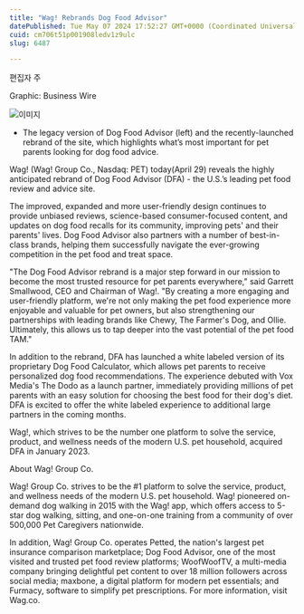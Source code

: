 ```yaml
---
title: "Wag! Rebrands Dog Food Advisor"
datePublished: Tue May 07 2024 17:52:27 GMT+0000 (Coordinated Universal Time)
cuid: cm706t51p001908ledv1z9ulc
slug: 6487

---
```



편집자 주

Graphic: Business Wire

![이미지](https://cdn.hashnode.com/res/hashnode/image/upload/v1739260522102/07a871ea-0b38-4d82-917e-71c96abca539.jpeg)

* The legacy version of Dog Food Advisor (left) and the recently-launched rebrand of the site, which highlights what’s most important for pet parents looking for dog food advice.

Wag! (Wag! Group Co., Nasdaq: PET) today(April 29) reveals the highly anticipated rebrand of Dog Food Advisor (DFA) - the U.S.’s leading pet food review and advice site.

The improved, expanded and more user-friendly design continues to provide unbiased reviews, science-based consumer-focused content, and updates on dog food recalls for its community, improving pets' and their parents' lives. Dog Food Advisor also partners with a number of best-in-class brands, helping them successfully navigate the ever-growing competition in the pet food and treat space.

"The Dog Food Advisor rebrand is a major step forward in our mission to become the most trusted resource for pet parents everywhere," said Garrett Smallwood, CEO and Chairman of Wag!. "By creating a more engaging and user-friendly platform, we're not only making the pet food experience more enjoyable and valuable for pet owners, but also strengthening our partnerships with leading brands like Chewy, The Farmer's Dog, and Ollie. Ultimately, this allows us to tap deeper into the vast potential of the pet food TAM."

In addition to the rebrand, DFA has launched a white labeled version of its proprietary Dog Food Calculator, which allows pet parents to receive personalized dog food recommendations. The experience debuted with Vox Media's The Dodo as a launch partner, immediately providing millions of pet parents with an easy solution for choosing the best food for their dog's diet. DFA is excited to offer the white labeled experience to additional large partners in the coming months.

Wag!, which strives to be the number one platform to solve the service, product, and wellness needs of the modern U.S. pet household, acquired DFA in January 2023.

About Wag! Group Co.

Wag! Group Co. strives to be the #1 platform to solve the service, product, and wellness needs of the modern U.S. pet household. Wag! pioneered on-demand dog walking in 2015 with the Wag! app, which offers access to 5-star dog walking, sitting, and one-on-one training from a community of over 500,000 Pet Caregivers nationwide.

In addition, Wag! Group Co. operates Petted, the nation's largest pet insurance comparison marketplace; Dog Food Advisor, one of the most visited and trusted pet food review platforms; WoofWoofTV, a multi-media company bringing delightful pet content to over 18 million followers across social media; maxbone, a digital platform for modern pet essentials; and Furmacy, software to simplify pet prescriptions. For more information, visit Wag.co.